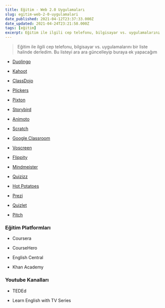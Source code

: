 ```yaml
---
title: Eğitim - Web 2.0 Uygulamaları
slug: egitim-web-2-0-uygulamalari
date_published: 2021-04-12T23:37:33.000Z
date_updated: 2021-04-24T23:21:58.000Z
tags: [eğitim]
excerpt: Eğitim ile ilgili cep telefonu, bilgisayar vs. uygulamalarını bir liste halinde derledim. Bu listeyi ara ara güncelleyip buraya ek yapacağım
---
```


> Eğitim ile ilgili cep telefonu, bilgisayar vs. uygulamalarını bir liste halinde derledim. Bu listeyi ara ara güncelleyip buraya ek yapacağım

- [Duolingo](https://duolingo.com/)

- [Kahoot](https://kahoot.com/schools-u/)

- [ClassDojo](https://www.classdojo.com/)

- [Plickers](https://get.plickers.com/)

- [Pixton](https://www.pixton.com/)

- [Storybird](https://storybird.com/)

- [Animoto](https://animoto.com/)

- [Scratch](https://scratch.mit.edu/)

- [Google Classroom](https://classroom.google.com/)

- [Voscreen](https://www.voscreen.com/)

- [Flippity](https://www.flippity.net/)

- [Mindmeister](https://www.mindmeister.com/)

- [Quizizz](https://quizizz.com/)

- [Hot Potatoes](https://hotpot.uvic.ca/)

- [Prezi](https://prezi.com/)

- [Quizlet](https://quizlet.com/)

- [Pitch](https://preview.pitch.com/)

### Eğitim Platformları

- Coursera

- CourseHero

- English Central

- Khan Academy

### Youtube Kanalları

- TEDEd

- Learn English with TV Series
